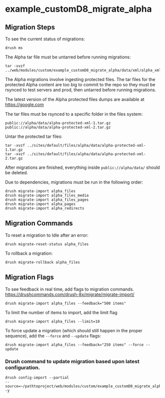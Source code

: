 # example_customD8_migrate_alpha

## Migration Steps

To see the current status of migrations:
```
drush ms
```
The Alpha tar file must be untarred before running migrations:
```
tar -xvzf ../web/modules/custom/example_customD8_migrate_alpha/data/xml/alpha_xml.tar.gz
```

The Alpha migrations involve ingesting protected files. The tar files for the protected Alpha content are too big to commit to the repo so they must be rsynced to test servers and prod, then untarred before running migrations.

The latest version of the Alpha protected files dumps are available at https://google.com

The tar files must be rsynced to a specific folder in the files system:
```
public://alpha/data/alpha-protected-xml-1.tar.gz
public://alpha/data/alpha-protected-xml-2.tar.gz
```
Untar the protected tar files:
```
tar -xvzf ../sites/default/files/alpha/data/alpha-protected-xml-1.tar.gz
tar -xvzf ../sites/default/files/alpha/data/alpha-protected-xml-2.tar.gz
```
After migrations are finished, everything inside `public://alpha/data/` should be deleted.

Due to dependencies, migrations must be run in the following order:

```
drush migrate-import alpha_files
drush migrate-import alpha_files_media
drush migrate-import alpha_files_pages
drush migrate-import alpha_pages
drush migrate-import alpha_redirects
```
## Migration Commands
To reset a migration to Idle after an error:
```
drush migrate-reset-status alpha_files
```

To rollback a migration:
```
drush migrate-rollback alpha_files
```

## Migration Flags
To see feedback in real time, add flags to migration commands.
https://drushcommands.com/drush-8x/migrate/migrate-import/

```
drush migrate-import alpha_files --feedback="500 items"
```

To limit the number of items to import, add the limit flag

```
drush migrate-import alpha_files --limit=10
```

To force update a migration (which should still happen in the proper sequence),
add the `--force` and `--update` flags:
```
drush migrate-import alpha_files --feedback="250 items" --force --update
```

### Drush command to update migration based upon latest configuration.
```
drush config-import --partial
--source=~/pathtoproject/web/modules/custom/example_customD8_migrate_alpha/config/install/ -y
```
